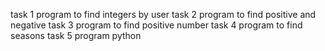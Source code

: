 task 1 program to find integers by user
task 2 program to find positive and negative
task 3 program to find positive number
task 4 program to find seasons 
task 5 program python
